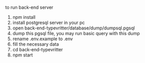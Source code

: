 to run back-end server
1. npm install
2. install postgresql server in your pc
3. open back-end-typevritter/database/dump/dumpsql.pgsql
4. dump this pgsql file, you may run basic query with this dump
5. rename .env.example to .env
6. fill the necessary data
7. cd back-end-typevritter 
9. npm start